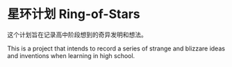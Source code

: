 # 星环计划 Ring-of-Stars
这个计划旨在记录高中阶段想到的奇异发明和想法。

This is a project that intends to record a series of strange and blizzare ideas and inventions when learning in high school.
